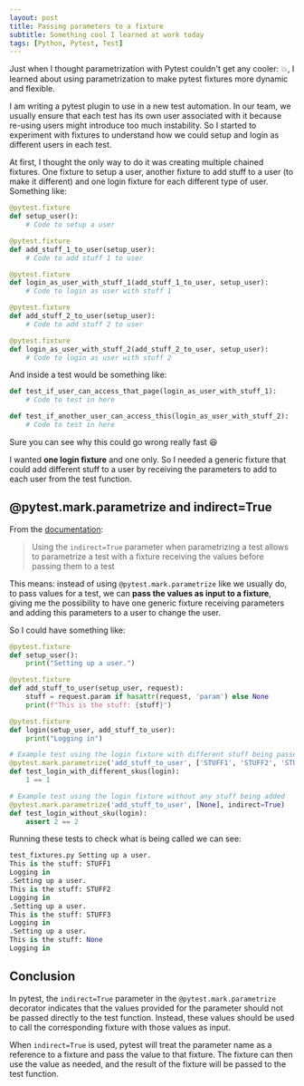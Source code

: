 ```yaml
---
layout: post
title: Passing parameters to a fixture
subtitle: Something cool I learned at work today
tags: [Python, Pytest, Test]
---
```


Just when I thought parametrization with Pytest couldn't get any cooler: 💥, I learned about using parametrization to make pytest fixtures more dynamic and flexible.

I am writing a pytest plugin to use in a new test automation. In our team, we usually ensure that each test has its own user associated with it because re-using users might introduce too much instability. So I started to experiment with fixtures to understand how we could setup and login as different users in each test.

At first, I thought the only way to do it was creating multiple chained fixtures. One fixture to setup a user, another fixture to add stuff to a user (to make it different) and one login fixture for each different type of user. Something like:

```python
@pytest.fixture
def setup_user():
    # Code to setup a user

@pytest.fixture
def add_stuff_1_to_user(setup_user):
    # Code to add stuff 1 to user

@pytest.fixture
def login_as_user_with_stuff_1(add_stuff_1_to_user, setup_user):
    # Code to login as user with stuff 1

@pytest.fixture
def add_stuff_2_to_user(setup_user):
    # Code to add stuff 2 to user

@pytest.fixture
def login_as_user_with_stuff_2(add_stuff_2_to_user, setup_user):
    # Code to login as user with stuff 2
```

And inside a test would be something like:

```python
def test_if_user_can_access_that_page(login_as_user_with_stuff_1):
    # Code to test in here

def test_if_another_user_can_access_this(login_as_user_with_stuff_2):
    # Code to test in here
```

Sure you can see why this could go wrong really fast :satisfied:

I wanted **one login fixture** and one only. So I needed a generic fixture that could add different stuff to a user by receiving the parameters to add to each user from the test function.

## @pytest.mark.parametrize and indirect=True

From the [documentation](https://docs.pytest.org/en/stable/example/parametrize.html#indirect-parametrization):
> Using the `indirect=True` parameter when parametrizing a test allows to parametrize a test with a fixture receiving the values before passing them to a test

This means: instead of using `@pytest.mark.parametrize` like we usually do, to pass values for a test, we can **pass the values as input to a fixture**, giving me the possibility to have one generic fixture receiving parameters and adding this parameters to a user to change the user.

So I could have something like:

```python
@pytest.fixture
def setup_user():
    print("Setting up a user.")

@pytest.fixture
def add_stuff_to_user(setup_user, request):
    stuff = request.param if hasattr(request, 'param') else None
    print(f"This is the stuff: {stuff}")

@pytest.fixture
def login(setup_user, add_stuff_to_user):  
    print("Logging in")

# Example test using the login fixture with different stuff being passed
@pytest.mark.parametrize('add_stuff_to_user', ['STUFF1', 'STUFF2', 'STUFF3'], indirect=True)
def test_login_with_different_skus(login):
    1 == 1 

# Example test using the login fixture without any stuff being added
@pytest.mark.parametrize('add_stuff_to_user', [None], indirect=True)
def test_login_without_sku(login):
    assert 2 == 2    
```

Running these tests to check what is being called we can see:

```python
test_fixtures.py Setting up a user.
This is the stuff: STUFF1
Logging in
.Setting up a user.
This is the stuff: STUFF2
Logging in
.Setting up a user.
This is the stuff: STUFF3
Logging in
.Setting up a user.
This is the stuff: None
Logging in

```

## Conclusion

In pytest, the `indirect=True` parameter in the `@pytest.mark.parametrize` decorator indicates that the values provided for the parameter should not be passed directly to the test function. Instead, these values should be used to call the corresponding fixture with those values as input.

When `indirect=True` is used, pytest will treat the parameter name as a reference to a fixture and pass the value to that fixture. The fixture can then use the value as needed, and the result of the fixture will be passed to the test function.
